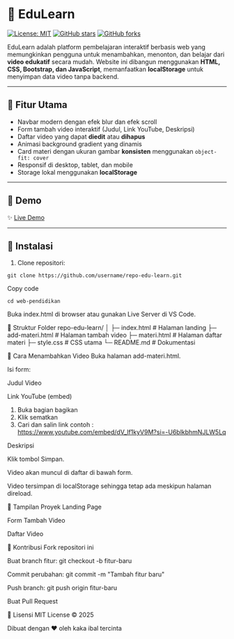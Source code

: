 # 🌈 EduLearn

[![License: MIT](https://img.shields.io/badge/License-MIT-blue.svg)](LICENSE)
[![GitHub stars](https://img.shields.io/github/stars/eggball1945/web-pendidikan?style=social)](https://github.com/username/repo-edu-learn/stargazers)
[![GitHub forks](https://img.shields.io/github/forks/eggball1945/web-pendidikan?style=social)](https://github.com/username/repo-edu-learn/network/members)

EduLearn adalah platform pembelajaran interaktif berbasis web yang memungkinkan pengguna untuk menambahkan, menonton, dan belajar dari **video edukatif** secara mudah. Website ini dibangun menggunakan **HTML, CSS, Bootstrap, dan JavaScript**, memanfaatkan **localStorage** untuk menyimpan data video tanpa backend.

---

## 🔹 Fitur Utama

- Navbar modern dengan efek blur dan efek scroll
- Form tambah video interaktif (Judul, Link YouTube, Deskripsi)
- Daftar video yang dapat **diedit** atau **dihapus**
- Animasi background gradient yang dinamis
- Card materi dengan ukuran gambar **konsisten** menggunakan `object-fit: cover`
- Responsif di desktop, tablet, dan mobile
- Storage lokal menggunakan **localStorage**

---

## 🔹 Demo

✨ [Live Demo](https://eggball1945.github.io/repo-web-pendidikan/)  

---

## 🔹 Instalasi

1. Clone repositori:

```bas
git clone https://github.com/username/repo-edu-learn.git
```

Copy code
```bas
cd web-pendidikan
```
Buka index.html di browser atau gunakan Live Server di VS Code.

🔹 Struktur Folder
repo-edu-learn/
│
├─ index.html           # Halaman landing
├─ add-materi.html      # Halaman tambah video
├─ materi.html          # Halaman daftar materi
├─ style.css            # CSS utama
└─ README.md            # Dokumentasi

🔹 Cara Menambahkan Video
Buka halaman add-materi.html.

Isi form:

Judul Video

Link YouTube (embed)
1. Buka bagian bagikan
2. Klik sematkan
3. Cari dan salin link contoh : https://www.youtube.com/embed/dV_lf1kyV9M?si=-U6blkbhmNJLW5Lq

Deskripsi

Klik tombol Simpan.

Video akan muncul di daftar di bawah form.

Video tersimpan di localStorage sehingga tetap ada meskipun halaman direload.

🔹 Tampilan Proyek
Landing Page

Form Tambah Video

Daftar Video

🔹 Kontribusi
Fork repositori ini

Buat branch fitur: git checkout -b fitur-baru

Commit perubahan: git commit -m "Tambah fitur baru"

Push branch: git push origin fitur-baru

Buat Pull Request

🔹 Lisensi
MIT License © 2025

Dibuat dengan ❤️ oleh kaka ibal tercinta
